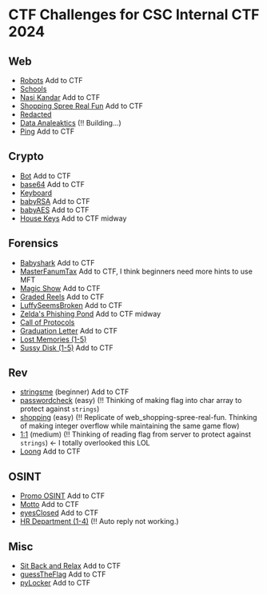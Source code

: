 # CTF Challenges for CSC Internal CTF 2024

## Web
- [Robots](/web_robots) Add to CTF
- [Schools](/web_schools) 
- [Nasi Kandar](/web_nasi-kandar) Add to CTF
- [Shopping Spree Real Fun](/web_shopping-spree-real-fun) Add to CTF
- [Redacted](/web_redacted) 
- [Data Analeaktics](/web_data-analeaktics) (!! Building...)
- [Ping](/web_ping) Add to CTF

## Crypto
- [Bot](/crypto_bot) Add to CTF
- [base64](/crypto_base64) Add to CTF
- [Keyboard](/crypto_keyboard) 
- [babyRSA](/crypto_babyrsa) Add to CTF
- [babyAES](/crypto_babyaes) Add to CTF
- [House Keys](/crypto_house-keys) Add to CTF midway

## Forensics
- [Babyshark](/forensics_babyshark) Add to CTF
- [MasterFanumTax](/forensics_masterfanumtax) Add to CTF, I think beginners need more hints to use MFT
- [Magic Show](/forensics_magic-show) Add to CTF
- [Graded Reels](/forensics_graded-reels) Add to CTF
- [LuffySeemsBroken](/forensics_luffyseemsbroken) Add to CTF
- [Zelda's Phishing Pond](/forensics_zeldas-phishing-pond) Add to CTF midway
- [Call of Protocols](/forensics_call-of-protocols)
- [Graduation Letter](/forensics_graduation-letter) Add to CTF
- [Lost Memories (1-5)](/forensics_lost-memories)
- [Sussy Disk (1-5)](/forensics_sussydisk) Add to CTF

## Rev
- [stringsme](https://github.com/Wowiee3/SunwayCTF-challs/tree/main/stringsme) (beginner) Add to CTF
- [passwordcheck](https://github.com/Wowiee3/SunwayCTF-challs/tree/main/passwordcheck) (easy) (!! Thinking of making flag into char array to protect against `strings`)
- [shopping](https://github.com/Wowiee3/SunwayCTF-challs/tree/main/shopping) (easy) (!! Replicate of web_shopping-spree-real-fun. Thinking of making integer overflow while maintaining the same game flow)
- [1:1](https://github.com/Wowiee3/SunwayCTF-challs/tree/main/1-to-1) (medium) (!! Thinking of reading flag from server to protect against `strings`) <- I totally overlooked this LOL
- [Loong](/rev_loong) Add to CTF

## OSINT
- [Promo OSINT](/osint_promo-osint) Add to CTF
- [Motto](/osint_motto) Add to CTF
- [eyesClosed](/osint_eyesclosed) Add to CTF
- [HR Department (1-4)](https://github.com/Wowiee3/SunwayCTF-challs/tree/main/hr-department) (!! Auto reply not working.)

## Misc
- [Sit Back and Relax](/misc_sit-back-and-relax) Add to CTF
- [guessTheFlag](/misc_guesstheflag) Add to CTF
- [pyLocker](/misc_pylocker) Add to CTF
